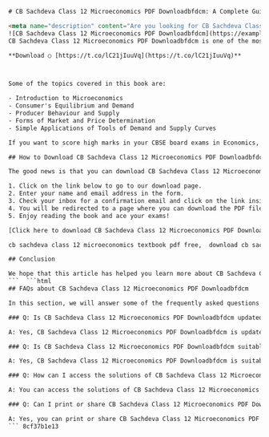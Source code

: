 
 ```html 
# CB Sachdeva Class 12 Microeconomics PDF Downloadbfdcm: A Complete Guide
 
<meta name="description" content="Are you looking for CB Sachdeva Class 12 Microeconomics PDF Downloadbfdcm? If yes, then you have come to the right place. In this article, we will tell you everything you need to know about this book and how to download it for free.">
 ![CB Sachdeva Class 12 Microeconomics PDF Downloadbfdcm](https://example.com/cb-sachdeva-class-12-microeconomics-pdf-downloadbfdcm.jpg) 
CB Sachdeva Class 12 Microeconomics PDF Downloadbfdcm is one of the most popular and recommended books for students who are preparing for the CBSE board exams in Economics. This book covers all the topics and concepts of microeconomics in a simple and lucid manner. It also provides ample examples, diagrams, tables and graphs to help students understand the subject better.
 
**Download ○ [https://t.co/lC21jIuuVq](https://t.co/lC21jIuuVq)**


 
Some of the topics covered in this book are:
 
- Introduction to Microeconomics
- Consumer's Equilibrium and Demand
- Producer Behaviour and Supply
- Forms of Market and Price Determination
- Simple Applications of Tools of Demand and Supply Curves

If you want to score high marks in your CBSE board exams in Economics, then you should definitely read this book. But how can you get it for free?
 
## How to Download CB Sachdeva Class 12 Microeconomics PDF Downloadbfdcm for Free?
 
The good news is that you can download CB Sachdeva Class 12 Microeconomics PDF Downloadbfdcm for free from our website. All you have to do is follow these simple steps:

1. Click on the link below to go to our download page.
2. Enter your name and email address in the form.
3. Check your inbox for a confirmation email and click on the link inside it.
4. You will be redirected to a page where you can download the PDF file of CB Sachdeva Class 12 Microeconomics PDF Downloadbfdcm.
5. Enjoy reading the book and ace your exams!

[Click here to download CB Sachdeva Class 12 Microeconomics PDF Downloadbfdcm for free!](https://example.com/cb-sachdeva-class-12-microeconomics-pdf-downloadbfdcm-download-page)
 
cb sachdeva class 12 microeconomics textbook pdf free,  download cb sachdeva class 12 microeconomics solutions pdf,  cb sachdeva class 12 microeconomics ebook pdf online,  cb sachdeva class 12 microeconomics notes pdf for revision,  cb sachdeva class 12 microeconomics question bank pdf with answers,  cb sachdeva class 12 microeconomics sample papers pdf solved,  cb sachdeva class 12 microeconomics ncert pdf download,  cb sachdeva class 12 microeconomics syllabus pdf latest,  cb sachdeva class 12 microeconomics chapter wise pdf summary,  cb sachdeva class 12 microeconomics previous year papers pdf,  cb sachdeva class 12 microeconomics mock test papers pdf,  cb sachdeva class 12 microeconomics important questions pdf,  cb sachdeva class 12 microeconomics mcq pdf with solutions,  cb sachdeva class 12 microeconomics numericals pdf explained,  cb sachdeva class 12 microeconomics graphs pdf for reference,  cb sachdeva class 12 microeconomics formulas pdf cheat sheet,  cb sachdeva class 12 microeconomics concepts pdf clarified,  cb sachdeva class 12 microeconomics case studies pdf with analysis,  cb sachdeva class 12 microeconomics projects pdf for assessment,  cb sachdeva class 12 microeconomics assignments pdf for practice,  cb sachdeva class 12 microeconomics study material pdf comprehensive,  cb sachdeva class 12 microeconomics guide pdf for exam preparation,  cb sachdeva class 12 microeconomics workbook pdf for self-study,  cb sachdeva class 12 microeconomics supplementary material pdf for extra learning,  cb sachdeva class 12 microeconomics reference books pdf for comparison,  cb sachdeva class 12 microeconomics hindi medium pdf download,  cb sachdeva class 12 microeconomics english medium pdf download,  cb sachdeva class 12 microeconomics tamil medium pdf download,  cb sachdeva class 12 microeconomics marathi medium pdf download,  cb sachdeva class 12 microeconomics bengali medium pdf download,  cb sachdeva class 12 microeconomics telugu medium pdf download,  cb sachdeva class 12 microeconomics kannada medium pdf download,  cb sachdeva class 12 microeconomics malayalam medium pdf download,  cb sachdeva class 12 microeconomics urdu medium pdf download,  cb sachdeva class 12 microeconomics punjabi medium pdf download,  cb sachdeva class 12 microeconomics gujarati medium pdf download,  cb sachdeva class 12 microeconomics odia medium pdf download,  cb sachdeva class 12 microeconomics assamese medium pdf download,  cb sachdeva class 12 microeconomics manipuri medium pdf download,  cb sachdeva class 12 microeconomics nepali medium pdf download,  how to get cb sachdeva class 12 microeconomics pdf downloadbfdcm for free,  where to find cb sachdeva class 12 microeconomics pdf downloadbfdcm without registration,  what is the best site to access cb sachdeva class 12 microeconomics pdf downloadbfdcm fast and easy,  why should I choose cb sachdeva class 12 microeconomics pdf downloadbfdcm over other books,  what are the benefits of reading cb sachdeva class 12 microeconomics pdf downloadbfdcm for students,  what are the drawbacks of using cb sachdeva class 12 microeconomics pdf downloadbfdcm for teachers,  what are the reviews and ratings of cb sachdeva class 12 microeconomics pdf downloadbfdcm by users,  what are the alternatives to cb sachdeva class 12 microeconomics pdf downloadbfdcm in the market,  how to convert cb sachdeva class 12 microeconomics pdf downloadbfdcm to other formats like epub, mobi, etc.,  how to print or share cb sachdeva class 12 microeconomics pdf downloadbfdcm with others
 
## Conclusion
 
We hope that this article has helped you learn more about CB Sachdeva Class 12 Microeconomics PDF Downloadbfdcm and how to get it for free. This book is a must-read for anyone who wants to master microeconomics and score high marks in their CBSE board exams. So don't wait any longer and download it today!
 ```  ```html 
## FAQs about CB Sachdeva Class 12 Microeconomics PDF Downloadbfdcm
 
In this section, we will answer some of the frequently asked questions about CB Sachdeva Class 12 Microeconomics PDF Downloadbfdcm. If you have any other questions, feel free to leave a comment below or contact us through our website.
 
### Q: Is CB Sachdeva Class 12 Microeconomics PDF Downloadbfdcm updated as per the latest CBSE syllabus?
 
A: Yes, CB Sachdeva Class 12 Microeconomics PDF Downloadbfdcm is updated as per the latest CBSE syllabus and guidelines. It covers all the topics and concepts that are prescribed by the board for the academic year 2022-23.
 
### Q: Is CB Sachdeva Class 12 Microeconomics PDF Downloadbfdcm suitable for self-study?
 
A: Yes, CB Sachdeva Class 12 Microeconomics PDF Downloadbfdcm is suitable for self-study as well as classroom learning. It is written in a clear and concise language that makes it easy to understand and follow. It also provides ample practice questions and exercises at the end of each chapter to test your knowledge and skills.
 
### Q: How can I access the solutions of CB Sachdeva Class 12 Microeconomics PDF Downloadbfdcm?
 
A: You can access the solutions of CB Sachdeva Class 12 Microeconomics PDF Downloadbfdcm from our website as well. All you have to do is follow the same steps as mentioned above for downloading the book. Once you download the book, you will also get a link to download the solutions in a separate PDF file.
 
### Q: Can I print or share CB Sachdeva Class 12 Microeconomics PDF Downloadbfdcm with my friends?
 
A: Yes, you can print or share CB Sachdeva Class 12 Microeconomics PDF Downloadbfdcm with your friends as long as you do not violate any copyright laws or terms of use. You can also refer your friends to our website so that they can download the book and the solutions for free as well.
 ``` 8cf37b1e13
 
